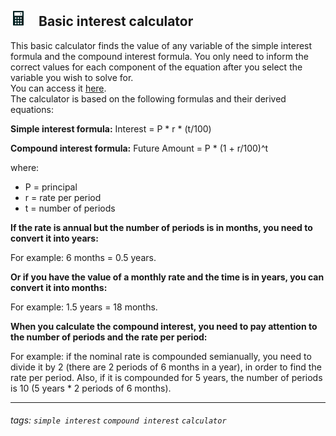 ## <img src=".\assets\calculator-svgrepo-com.svg" style="width: 25px; margin-right: 20px;">Basic interest calculator

This basic calculator finds the value of any variable of the simple interest formula and the compound interest formula. You only need to inform the correct values for each component of the equation after you select the variable you wish to solve for. <br>
You can access it <a href="https://vsm-dv.github.io/basic-interest-calculator/">here</a>. <br>
The calculator is based on the following formulas and their derived equations:

**Simple interest formula:**
Interest = P * r * (t/100)


**Compound interest formula:**
Future Amount = P * (1 + r/100)^t

where:
- P = principal
- r = rate per period
- t = number of periods

**If the rate is annual but the number of periods is in months, you need to convert it into years:**

For example: 6 months = 0.5 years.

**Or if you have the value of a monthly rate and the time is in years, you can convert it into months:**

For example: 1.5 years = 18 months.

**When you calculate the compound interest, you need to pay attention to the number of periods and the rate per period:**

For example: if the nominal rate is compounded semianually, you need to divide it by 2 (there are 2 periods of 6 months in a year), in order to find the rate per period.
Also, if it is compounded for 5 years, the number of periods is 10 (5 years * 2 periods of 6 months).

---

###### tags: `simple interest` `compound interest` `calculator`

